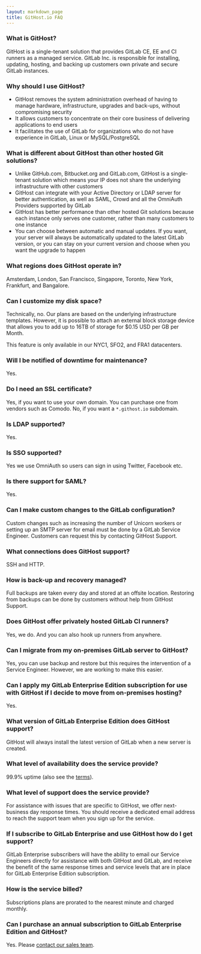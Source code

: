 ```yaml
---
layout: markdown_page
title: GitHost.io FAQ
---
```


### What is GitHost?

GitHost is a single-tenant solution that provides GitLab CE, EE and CI runners as
a managed service. GitLab Inc. is responsible for installing, updating, hosting, and
backing up customers own private and secure GitLab instances.

### Why should I use GitHost?

* GitHost removes the system administration overhead of having to manage
  hardware, infrastructure, upgrades and back-ups, without compromising security
* It allows customers to concentrate on their core business of delivering
  applications to end users
* It facilitates the use of GitLab for organizations who do not have experience in
  GitLab, Linux or MySQL/PostgreSQL

### What is different about GitHost than other hosted Git solutions?

* Unlike GitHub.com, Bitbucket.org and GitLab.com, GitHost is a single-tenant
  solution which means your IP does not share the underlying infrastructure with
  other customers
* GitHost can integrate with your Active Directory or LDAP server for better
  authentication, as well as SAML, Crowd and all the OmniAuth Providers
  supported by GitLab
* GitHost has better performance than other hosted Git solutions because each
  instance only serves one customer, rather than many customers to one
  instance
* You can choose between automatic and manual updates. If you want, your server
  will always be automatically updated to the latest GitLab version, or you can
  stay on your current version and choose when you want the upgrade to happen

### What regions does GitHost operate in?

Amsterdam, London, San Francisco, Singapore, Toronto, New York, Frankfurt, and Bangalore.

### Can I customize my disk space?

Technically, no. Our plans are based on the underlying infrastructure templates.
However, it is possible to attach an external block storage device that allows
you to add up to 16TB of storage for $0.15 USD per GB per Month.

This feature is only available in our NYC1, SFO2, and FRA1 datacenters.

### Will I be notified of downtime for maintenance?

Yes.

### Do I need an SSL certificate?

Yes, if you want to use your own domain. You can purchase one from vendors such
as Comodo. No, if you want a `*.githost.io` subdomain.

### Is LDAP supported?

Yes.

### Is SSO supported?

Yes we use OmniAuth so users can sign in using Twitter, Facebook etc.

### Is there support for SAML?

Yes.

### Can I make custom changes to the GitLab configuration?

Custom changes such as increasing the number of Unicorn workers or setting up an
SMTP server for email must be done by a GitLab Service Engineer. Customers can
request this by contacting GitHost Support. 

### What connections does GitHost support?

SSH and HTTP.

### How is back-up and recovery managed?

Full backups are taken every day and stored at an offsite location. Restoring
from backups can be done by customers without help from GitHost Support.

### Does GitHost offer privately hosted GitLab CI runners?

Yes, we do. And you can also hook up runners from anywhere. 

### Can I migrate from my on-premises GitLab server to GitHost?

Yes, you can use backup and restore but this requires the intervention of a
Service Engineer. However, we are working to make this easier.

### Can I apply my GitLab Enterprise Edition subscription for use with GitHost if I decide to move from on-premises hosting?

Yes.

### What version of GitLab Enterprise Edition does GitHost support?

GitHost will always install the latest version of GitLab when a new server is
created.

### What level of availability does the service provide?

99.9% uptime (also see the [terms](https://about.gitlab.com/terms/#githost)).

### What level of support does the service provide?

For assistance with issues that are specific to GitHost, we offer next-business day response times. You should receive a dedicated email address to reach the support team when you sign up for the service.

### If I subscribe to GitLab Enterprise and use GitHost how do I get support?

GitLab Enterprise subscribers will have the ability to email our Service
Engineers directly for assistance with both GitHost and GitLab, and receive the 
benefit of the same response times and service levels that are in place for 
GitLab Enterprise Edition subscription.

### How is the service billed?

Subscriptions plans are prorated to the nearest minute and charged monthly.

### Can I purchase an annual subscription to GitLab Enterprise Edition and GitHost?

Yes. Please [contact our sales team](/sales).
